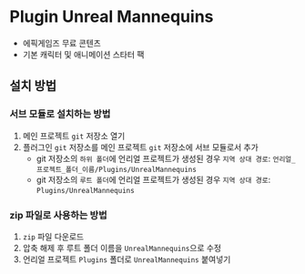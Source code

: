 # Plugin Unreal Mannequins

- 에픽게임즈 무료 콘텐츠 
- 기본 캐릭터 및 애니메이션 스타터 팩

## 설치 방법

### 서브 모듈로 설치하는 방법

1. 메인 프로젝트 `git` 저장소 열기
2. 플러그인 `git` 저장소를 메인 프로젝트 `git` 저장소에 서브 모듈로서 추가
    - git 저장소의 `하위 폴더`에 언리얼 프로젝트가 생성된 경우 `지역 상대 경로`: `언리얼_프로젝트_폴더_이름/Plugins/UnrealMannequins`
    - git 저장소의 `루트 폴더`에 언리얼 프로젝트가 생성된 경우 `지역 상대 경로`: `Plugins/UnrealMannequins`

### zip 파일로 사용하는 방법

1. `zip` 파일 다운로드
2. 압축 해제 후 루트 폴더 이름을 `UnrealMannequins`으로 수정
3. 언리얼 프로젝트 `Plugins` 폴더로 `UnrealMannequins` 붙여넣기